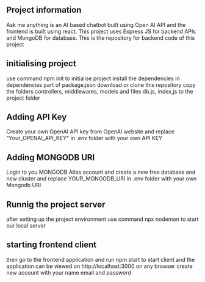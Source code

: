## Project information

Ask me anything is an AI based chatbot built using Open AI API and the frontend is built using react. This project uses Express JS for backend APIs and MongoDB for database. This is the repository for backend code of this project

## initialising project

use command npm init to initialise project install the dependencies in dependencies part of package.json download or clone this repository copy the folders controllers, middlewares, models and files db.js, index,js to the project folder

## Adding API Key

Create your own OpenAI API key from OpenAI website and replace "Your_OPENAI_API_KEY" in .env folder with your own API KEY

## Adding MONGODB URI

Login to you MONGODB Atlas account and create a new free database and new cluster and replace YOUR_MONGODB_URI in .env folder with your own Mongodb URI

## Runnig the project server

after setting up the project environment use command npx nodemon to start our local server

## starting frontend client

then go to the frontend application and run npm start to start client and the application can be viewed on http://localhost:3000 on any browser create new account with your name email and password
